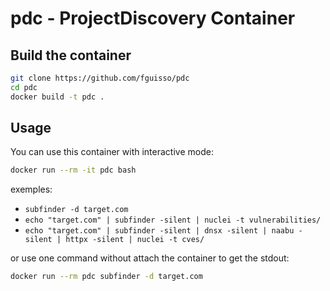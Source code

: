 # pdc - ProjectDiscovery Container

## Build the container

```bash
git clone https://github.com/fguisso/pdc
cd pdc
docker build -t pdc .
```

## Usage

You can use this container with interactive mode:
```bash
docker run --rm -it pdc bash
```
exemples:
- `subfinder -d target.com`
- `echo "target.com" | subfinder -silent | nuclei -t vulnerabilities/`
- `echo "target.com" | subfinder -silent | dnsx -silent | naabu -silent | httpx -silent | nuclei -t cves/`

or use one command without attach the container to get the stdout:
```bash
docker run --rm pdc subfinder -d target.com
```
